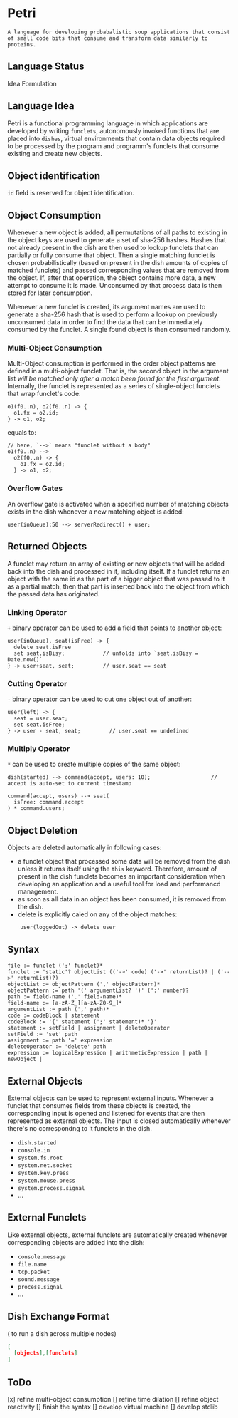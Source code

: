 # Petri
```
A language for developing probabalistic soup applications that consist of small code bits that consume and transform data similarly to proteins.
```

## Language Status
Idea Formulation

## Language Idea
Petri is a functional programming language in which applications are developed by writing `funclets`, autonomously invoked functions that are placed into `dishes`, virtual environments that contain data objects required to be processed by the program and programm's funclets that consume existing and create new objects. 

## Object identification
`id` field is reserved for object identification.

## Object Consumption
Whenever a new object is added, all permutations of all paths to existing in the object keys are used to generate a set of sha-256 hashes. Hashes that not already present in the dish are then used to lookup funclets that can partially or fully consume that object. Then a single matching funclet is chosen probabilistically (based on present in the dish amounts of copies of matched funclets) and passed corresponding values that are removed from the object. If, after that operation, the object contains more data, a new attempt to consume it is made. Unconsumed by that process data is then stored for later consumption.

Whenever a new funclet is created, its argument names are used to generate a sha-256 hash that is used to perform a lookup on previously unconsumed data in order to find the data that can be immediately consumed by the funclet. A single found object is then consumed randomly.

### Multi-Object Consumption
Multi-Object consumption is performed in the order object patterns are defined in a multi-object funclet. That is, the second object in the argument list _will be matched only after a match been found for the first argument_. Internally, the funclet is represented as a series of single-object funclets that wrap funclet's code:
```
o1(f0..n), o2(f0..n) -> {
  o1.fx = o2.id;
} -> o1, o2;
```
equals to:
```
// here, `-->` means "funclet without a body"
o1(f0..n) --> 
  o2(f0..n) -> {
    o1.fx = o2.id;
  } -> o1, o2;
```

### Overflow Gates
An overflow gate is activated when a specified number of matching objects exists in the dish whenever a new matching object is added:
```
user(inQueue):50 --> serverRedirect() + user;
```

## Returned Objects
A funclet may return an array of existing or new objects that will be added back into the dish and processed in it, including itself. 
If a funclet returns an object with the same id as the part of a bigger object that was passed to it as a partial match, then that part is inserted back into the object from which the passed data has originated.

### Linking Operator
`+` binary operator can be used to add a field that points to another object:
```
user(inQueue), seat(isFree) -> {
  delete seat.isFree
  set seat.isBisy;            // unfolds into `seat.isBisy = Date.now()`
} -> user+seat, seat;         // user.seat == seat
```
### Cutting Operator
`-` binary operator can be used to cut one object out of another:
```
user(left) -> {
  seat = user.seat;
  set seat.isFree;
} -> user - seat, seat;         // user.seat == undefined
```

### Multiply Operator
`*` can be used to create multiple copies of the same object:
```
dish(started) --> command(accept, users: 10);                   // accept is auto-set to current timestamp

command(accept, users) --> seat(
  isFree: command.accept
) * command.users;
```

## Object Deletion
Objects are deleted automatically in following cases:
- a funclet object that processed some data will be removed from the dish unless it returns itself using the `this` keyword. Therefore, amount of present in the dish funclets becomes an important consideration when developing an application and a useful tool for load and performancd management.
- as soon as all data in an object has been consumed, it is removed from the dish.
- delete is explicitly caled on any of the object matches:
```
    user(loggedOut) -> delete user
```

## Syntax
```
file := funclet (';' funclet)*
funclet := 'static'? objectList (('->' code) ('->' returnList)? | ('-->' returnList)?)
objectList := objectPattern (',' objectPattern)*
objectPattern := path '(' argumentList? ')' (':' number)?
path := field-name ('.' field-name)*
field-name := [a-zA-Z_][a-zA-Z0-9_]*
argumentList := path (',' path)*
code := codeBlock | statement
codeBlock := '{' statement (';' statement)* '}'
statement := setField | assignment | deleteOperator
setField := 'set' path
assignment := path '=' expression
deleteOperator := 'delete' path
expression := logicalExpression | arithmeticExpression | path | newObject | 
```
## External Objects
External objects can be used to represent external inputs. Whenever a funclet that consumes fields from these objects is created, the corresponding input is opened and listened for events that are then represented as external objects. The input is closed automatically whenever there's no correspondng to it funclets in the dish.
- `dish.started`
- `console.in`
- `system.fs.root`
- `system.net.socket`
- `system.key.press`
- `system.mouse.press`
- `system.process.signal`
- ...

## External Funclets
Like external objects, external funclets are automatically created whenever corresponding objects are added into the dish:
- `console.message`
- `file.name`
- `tcp.packet`
- `sound.message`
- `process.signal`
- ...

## Dish Exchange Format
( to run a dish across multiple nodes)
```json
[
  [objects],[funclets]
]
```


## ToDo
[x] refine multi-object consumption
[] refine time dilation
[] refine object reactivity
[] finish the syntax
[] develop virtual machine
[] develop stdlib
